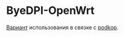 # ByeDPI-OpenWrt

[Вариант](https://github.com/DPITrickster/Podkop-ByeDPI-OpenWRT) использования в связке с [podkop](https://podkop.net/).
